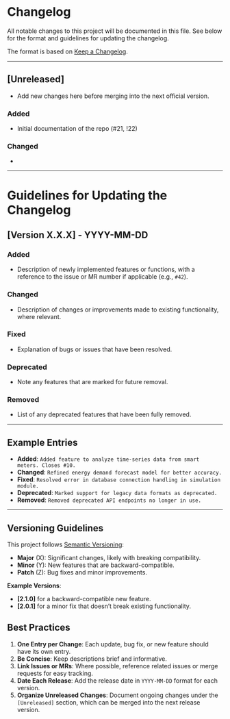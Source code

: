 
# Changelog

All notable changes to this project will be documented in this file. 
See below for the format and guidelines for updating the changelog.

The format is based on [Keep a Changelog](https://keepachangelog.com/en/1.1.0/).

---

## [Unreleased]
- Add new changes here before merging into the next official version.
### Added
- Initial documentation of the repo (#21, !22)

### Changed
-

---

# Guidelines for Updating the Changelog
## [Version X.X.X] - YYYY-MM-DD
### Added
- Description of newly implemented features or functions, with a reference to the issue or MR number if applicable (e.g., `#42`).

### Changed
- Description of changes or improvements made to existing functionality, where relevant.

### Fixed
- Explanation of bugs or issues that have been resolved.
  
### Deprecated
- Note any features that are marked for future removal.

### Removed
- List of any deprecated features that have been fully removed.

---

## Example Entries

- **Added**: `Added feature to analyze time-series data from smart meters. Closes #10.`
- **Changed**: `Refined energy demand forecast model for better accuracy.`
- **Fixed**: `Resolved error in database connection handling in simulation module.`
- **Deprecated**: `Marked support for legacy data formats as deprecated.`
- **Removed**: `Removed deprecated API endpoints no longer in use.`

---

## Versioning Guidelines

This project follows [Semantic Versioning](https://semver.org/spec/v2.0.0.html):
- **Major** (X): Significant changes, likely with breaking compatibility.
- **Minor** (Y): New features that are backward-compatible.
- **Patch** (Z): Bug fixes and minor improvements.

**Example Versions**:
- **[2.1.0]** for a backward-compatible new feature.
- **[2.0.1]** for a minor fix that doesn’t break existing functionality.

## Best Practices

1. **One Entry per Change**: Each update, bug fix, or new feature should have its own entry.
2. **Be Concise**: Keep descriptions brief and informative.
3. **Link Issues or MRs**: Where possible, reference related issues or merge requests for easy tracking.
4. **Date Each Release**: Add the release date in `YYYY-MM-DD` format for each version.
5. **Organize Unreleased Changes**: Document ongoing changes under the `[Unreleased]` section, which can be merged into the next release version.

